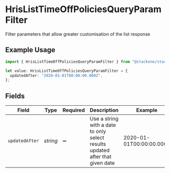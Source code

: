 # HrisListTimeOffPoliciesQueryParamFilter

Filter parameters that allow greater customisation of the list response

## Example Usage

```typescript
import { HrisListTimeOffPoliciesQueryParamFilter } from "@stackone/stackone-client-ts/sdk/models/operations";

let value: HrisListTimeOffPoliciesQueryParamFilter = {
  updatedAfter: "2020-01-01T00:00:00.000Z",
};
```

## Fields

| Field                                                                         | Type                                                                          | Required                                                                      | Description                                                                   | Example                                                                       |
| ----------------------------------------------------------------------------- | ----------------------------------------------------------------------------- | ----------------------------------------------------------------------------- | ----------------------------------------------------------------------------- | ----------------------------------------------------------------------------- |
| `updatedAfter`                                                                | *string*                                                                      | :heavy_minus_sign:                                                            | Use a string with a date to only select results updated after that given date | 2020-01-01T00:00:00.000Z                                                      |